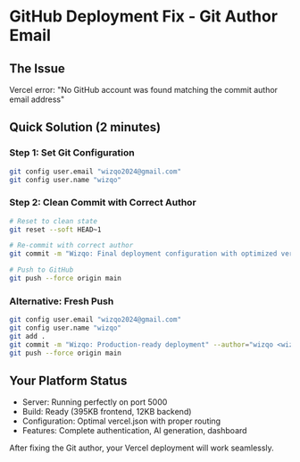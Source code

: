 # GitHub Deployment Fix - Git Author Email

## The Issue
Vercel error: "No GitHub account was found matching the commit author email address"

## Quick Solution (2 minutes)

### Step 1: Set Git Configuration
```bash
git config user.email "wizqo2024@gmail.com"
git config user.name "wizqo"
```

### Step 2: Clean Commit with Correct Author
```bash
# Reset to clean state
git reset --soft HEAD~1

# Re-commit with correct author
git commit -m "Wizqo: Final deployment configuration with optimized vercel.json" --author="wizqo <wizqo2024@gmail.com>"

# Push to GitHub
git push --force origin main
```

### Alternative: Fresh Push
```bash
git config user.email "wizqo2024@gmail.com"
git config user.name "wizqo"
git add .
git commit -m "Wizqo: Production-ready deployment" --author="wizqo <wizqo2024@gmail.com>"
git push --force origin main
```

## Your Platform Status
- Server: Running perfectly on port 5000
- Build: Ready (395KB frontend, 12KB backend)
- Configuration: Optimal vercel.json with proper routing
- Features: Complete authentication, AI generation, dashboard

After fixing the Git author, your Vercel deployment will work seamlessly.
